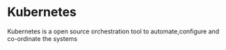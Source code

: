 # Kubernetes
Kubernetes is a open source orchestration tool to automate,configure and co-ordinate the systems
